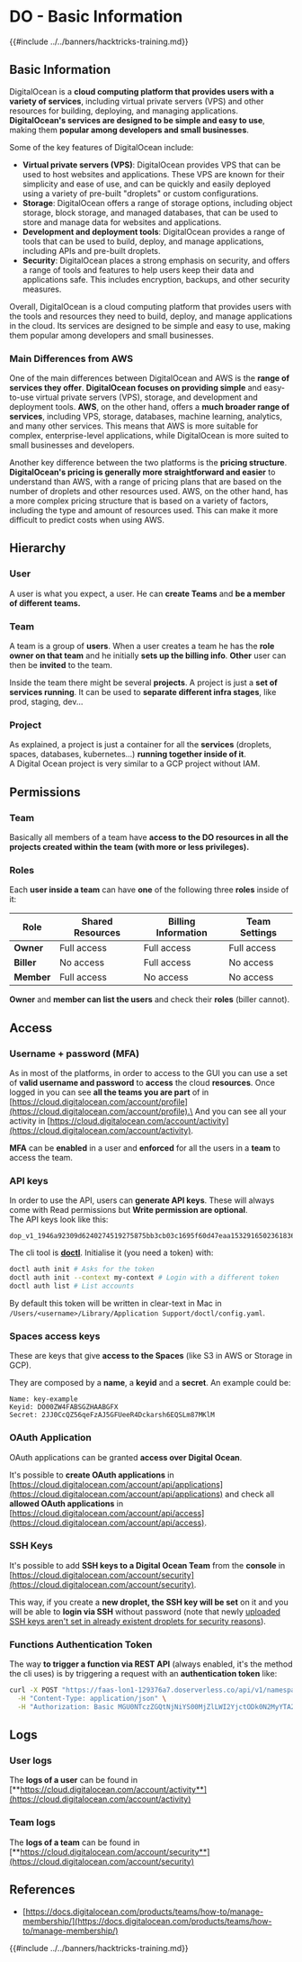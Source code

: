# DO - Basic Information

{{#include ../../banners/hacktricks-training.md}}

## Basic Information

DigitalOcean is a **cloud computing platform that provides users with a variety of services**, including virtual private servers (VPS) and other resources for building, deploying, and managing applications. **DigitalOcean's services are designed to be simple and easy to use**, making them **popular among developers and small businesses**.

Some of the key features of DigitalOcean include:

- **Virtual private servers (VPS)**: DigitalOcean provides VPS that can be used to host websites and applications. These VPS are known for their simplicity and ease of use, and can be quickly and easily deployed using a variety of pre-built "droplets" or custom configurations.
- **Storage**: DigitalOcean offers a range of storage options, including object storage, block storage, and managed databases, that can be used to store and manage data for websites and applications.
- **Development and deployment tools**: DigitalOcean provides a range of tools that can be used to build, deploy, and manage applications, including APIs and pre-built droplets.
- **Security**: DigitalOcean places a strong emphasis on security, and offers a range of tools and features to help users keep their data and applications safe. This includes encryption, backups, and other security measures.

Overall, DigitalOcean is a cloud computing platform that provides users with the tools and resources they need to build, deploy, and manage applications in the cloud. Its services are designed to be simple and easy to use, making them popular among developers and small businesses.

### Main Differences from AWS

One of the main differences between DigitalOcean and AWS is the **range of services they offer**. **DigitalOcean focuses on providing simple** and easy-to-use virtual private servers (VPS), storage, and development and deployment tools. **AWS**, on the other hand, offers a **much broader range of services**, including VPS, storage, databases, machine learning, analytics, and many other services. This means that AWS is more suitable for complex, enterprise-level applications, while DigitalOcean is more suited to small businesses and developers.

Another key difference between the two platforms is the **pricing structure**. **DigitalOcean's pricing is generally more straightforward and easier** to understand than AWS, with a range of pricing plans that are based on the number of droplets and other resources used. AWS, on the other hand, has a more complex pricing structure that is based on a variety of factors, including the type and amount of resources used. This can make it more difficult to predict costs when using AWS.

## Hierarchy

### User

A user is what you expect, a user. He can **create Teams** and **be a member of different teams.**

### **Team**

A team is a group of **users**. When a user creates a team he has the **role owner on that team** and he initially **sets up the billing info**. **Other** user can then be **invited** to the team.

Inside the team there might be several **projects**. A project is just a **set of services running**. It can be used to **separate different infra stages**, like prod, staging, dev...

### Project

As explained, a project is just a container for all the **services** (droplets, spaces, databases, kubernetes...) **running together inside of it**.\
A Digital Ocean project is very similar to a GCP project without IAM.

## Permissions

### Team

Basically all members of a team have **access to the DO resources in all the projects created within the team (with more or less privileges).**

### Roles

Each **user inside a team** can have **one** of the following three **roles** inside of it:

| Role       | Shared Resources | Billing Information | Team Settings |
| ---------- | ---------------- | ------------------- | ------------- |
| **Owner**  | Full access      | Full access         | Full access   |
| **Biller** | No access        | Full access         | No access     |
| **Member** | Full access      | No access           | No access     |

**Owner** and **member can list the users** and check their **roles** (biller cannot).

## Access

### Username + password (MFA)

As in most of the platforms, in order to access to the GUI you can use a set of **valid username and password** to **access** the cloud **resources**. Once logged in you can see **all the teams you are part** of in [https://cloud.digitalocean.com/account/profile](https://cloud.digitalocean.com/account/profile).\
And you can see all your activity in [https://cloud.digitalocean.com/account/activity](https://cloud.digitalocean.com/account/activity).

**MFA** can be **enabled** in a user and **enforced** for all the users in a **team** to access the team.

### API keys

In order to use the API, users can **generate API keys**. These will always come with Read permissions but **Write permission are optional**.\
The API keys look like this:

```
dop_v1_1946a92309d6240274519275875bb3cb03c1695f60d47eaa1532916502361836
```

The cli tool is [**doctl**](https://github.com/digitalocean/doctl#installing-doctl). Initialise it (you need a token) with:

```bash
doctl auth init # Asks for the token
doctl auth init --context my-context # Login with a different token
doctl auth list # List accounts
```

By default this token will be written in clear-text in Mac in `/Users/<username>/Library/Application Support/doctl/config.yaml`.

### Spaces access keys

These are keys that give **access to the Spaces** (like S3 in AWS or Storage in GCP).

They are composed by a **name**, a **keyid** and a **secret**. An example could be:

```
Name: key-example
Keyid: DO00ZW4FABSGZHAABGFX
Secret: 2JJ0CcQZ56qeFzAJ5GFUeeR4Dckarsh6EQSLm87MKlM
```

### OAuth Application

OAuth applications can be granted **access over Digital Ocean**.

It's possible to **create OAuth applications** in [https://cloud.digitalocean.com/account/api/applications](https://cloud.digitalocean.com/account/api/applications) and check all **allowed OAuth applications** in [https://cloud.digitalocean.com/account/api/access](https://cloud.digitalocean.com/account/api/access).

### SSH Keys

It's possible to add **SSH keys to a Digital Ocean Team** from the **console** in [https://cloud.digitalocean.com/account/security](https://cloud.digitalocean.com/account/security).

This way, if you create a **new droplet, the SSH key will be set** on it and you will be able to **login via SSH** without password (note that newly [uploaded SSH keys aren't set in already existent droplets for security reasons](https://docs.digitalocean.com/products/droplets/how-to/add-ssh-keys/to-existing-droplet/)).

### Functions Authentication Token

The way **to trigger a function via REST API** (always enabled, it's the method the cli uses) is by triggering a request with an **authentication token** like:

```bash
curl -X POST "https://faas-lon1-129376a7.doserverless.co/api/v1/namespaces/fn-c100c012-65bf-4040-1230-2183764b7c23/actions/functionname?blocking=true&result=true" \
  -H "Content-Type: application/json" \
  -H "Authorization: Basic MGU0NTczZGQtNjNiYS00MjZlLWI2YjctODk0N2MyYTA2NGQ4OkhwVEllQ2t4djNZN2x6YjJiRmFGc1FERXBySVlWa1lEbUxtRE1aRTludXA1UUNlU2VpV0ZGNjNqWnVhYVdrTFg="
```

## Logs

### User logs

The **logs of a user** can be found in [**https://cloud.digitalocean.com/account/activity**](https://cloud.digitalocean.com/account/activity)

### Team logs

The **logs of a team** can be found in [**https://cloud.digitalocean.com/account/security**](https://cloud.digitalocean.com/account/security)

## References

- [https://docs.digitalocean.com/products/teams/how-to/manage-membership/](https://docs.digitalocean.com/products/teams/how-to/manage-membership/)

{{#include ../../banners/hacktricks-training.md}}





